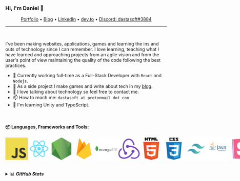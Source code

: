 ### Hi, I'm Daniel 👋

<p align="center">
    <a href="https://dastasoft.com/">Portfolio</a> •
    <a href="https://blog.dastasoft.com/">Blog</a> •
    <a href="https://www.linkedin.com/in/dastasoft/">LinkedIn</a> •
    <a href="https://dev.to/dastasoft">dev.to</a> •
    <a href="https://discord.gg">Discord: dastasoft#3884</a>
</p>

<hr />
<br/>

I've been making websites, applications, games and learning the ins and outs of technology since I can remember. I love learning, teaching what I have learned and approaching projects from an agile vision and from the user's point of view maintaining the quality of the code following the best practices.

- 💼 Currently working full-time as a Full-Stack Developer with `React` and `Nodejs`.
- 🔭 As a side project I make games and write about tech in my [blog](https://blog.dastasoft.com/).
- 💬 I love talking about technology so feel free to contact me.
- 📫 How to reach me: `dastasoft at protonmail dot com`
- 🔰 I'm learning Unity and TypeScript.

<br />

#### 📦 Languages, Frameworks and Tools:

<div style="display: flex;">
<img height="70" src="https://raw.githubusercontent.com/github/explore/80688e429a7d4ef2fca1e82350fe8e3517d3494d/topics/javascript/javascript.png">

<img height="70" src="https://raw.githubusercontent.com/github/explore/80688e429a7d4ef2fca1e82350fe8e3517d3494d/topics/react/react.png">

<img height="70" src="https://raw.githubusercontent.com/github/explore/80688e429a7d4ef2fca1e82350fe8e3517d3494d/topics/nodejs/nodejs.png">

<img height="70" src="https://raw.githubusercontent.com/github/explore/80688e429a7d4ef2fca1e82350fe8e3517d3494d/topics/firebase/firebase.png">

<img height="70" src="https://raw.githubusercontent.com/github/explore/80688e429a7d4ef2fca1e82350fe8e3517d3494d/topics/mongodb/mongodb.png">

<img height="70" src="https://raw.githubusercontent.com/github/explore/80688e429a7d4ef2fca1e82350fe8e3517d3494d/topics/redux/redux.png">

<img height="70" src="https://raw.githubusercontent.com/github/explore/80688e429a7d4ef2fca1e82350fe8e3517d3494d/topics/html/html.png">

<img height="70" src="https://raw.githubusercontent.com/github/explore/80688e429a7d4ef2fca1e82350fe8e3517d3494d/topics/css/css.png">

<img height="70" src="https://raw.githubusercontent.com/github/explore/80688e429a7d4ef2fca1e82350fe8e3517d3494d/topics/tailwind/tailwind.png">

<img height="70" src="https://raw.githubusercontent.com/github/explore/80688e429a7d4ef2fca1e82350fe8e3517d3494d/topics/java/java.png">

<img height="70" src="https://raw.githubusercontent.com/github/explore/80688e429a7d4ef2fca1e82350fe8e3517d3494d/topics/storybook/storybook.png">

<img height="70" src="https://raw.githubusercontent.com/github/explore/80688e429a7d4ef2fca1e82350fe8e3517d3494d/topics/godot/godot.png">

<img height="70" src="https://raw.githubusercontent.com/github/explore/80688e429a7d4ef2fca1e82350fe8e3517d3494d/topics/unity/unity.png">
</div>

<br />
<br />

<details>
  <summary>📊 <b><i>GitHub Stats</i></b></summary>
  <img src="https://github-readme-stats.vercel.app/api?username=dastasoft&show_icons=true&theme=tokyonight&count_private=true" alt="dastasoft GitHub Stats" />
</details>
